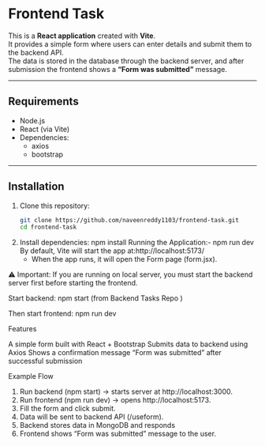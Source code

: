 # Frontend Task

This is a **React application** created with **Vite**.  
It provides a simple form where users can enter details and submit them to the backend API.  
The data is stored in the database through the backend server, and after submission the frontend shows a **“Form was submitted”** message.

---

## Requirements

- Node.js  
- React (via Vite)  
- Dependencies:
  - axios  
  - bootstrap  

---

## Installation

1. Clone this repository:
   ```bash
   git clone https://github.com/naveenreddy1103/frontend-task.git
   cd frontend-task

2. Install dependencies: npm install
   Running the Application:- npm run dev
   By default, Vite will start the app at:http://localhost:5173/
   - When the app runs, it will open the Form page (form.jsx).


⚠️ Important:
If you are running on local server, you must start the backend server first before starting the frontend.

Start backend: npm start (from Backend Tasks Repo
)

Then start frontend: npm run dev


Features

A simple form built with React + Bootstrap
Submits data to backend using Axios
Shows a confirmation message “Form was submitted” after successful submission


Example Flow

1. Run backend (npm start) → starts server at http://localhost:3000.
2. Run frontend (npm run dev) → opens http://localhost:5173.
3. Fill the form and click submit.
4. Data will be sent to backend API (/useform).
5. Backend stores data in MongoDB and responds
6. Frontend shows “Form was submitted” message to the user.
































